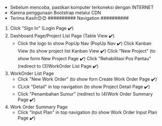 - Sebelum mencoba, pastikan komputer terkoneksi dengan INTERNET
- Karena penggunaan Bootstrap melalui CDN
- Terima Kasih😊😊
########## Navigation ##########
1. Click "Sign In" (Login Page ✔️)
2. Dashboard Page/Project List Page (Table View ✔️)
   - Click the logo to show PopUp Nav (PopUp Nav ✔️)
    Click Kanban View (to show project list Kanban View ✔️)
    Click "New Project" (to show form New Project Page ✔️)
    Click "Rehabilitasi Pos Pantau" (redirect to (3)WorkOrder List Page ✔️)
3. WorkOrder List Page
   - Click "New Work Order" (to show forn Create Work Order Page ✔️)
   - CLick "Detail" in top navigation (to show Project Detail Page ✔️)
   - Click "Penambahan Sumur" (redirect to (4)Work Order Summary Page ✔️)
4. Work Order Summary Page
   - Click "Input Plan" in top navigation (to show Work Order Input Plan Page ✔️)
